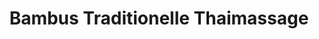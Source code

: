 ---
title: "Bambus Traditionelle Thaimassage"
url: /pluederhausen/bambus-traditionelle-thaimassage/
shop: Massage
---